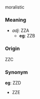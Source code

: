 moralistic
### Meaning
+ _adj_: ZZA
    + __eg__: ZZB

### Origin

ZZC

### Synonym

__eg__: ZZD

+ ZZE


